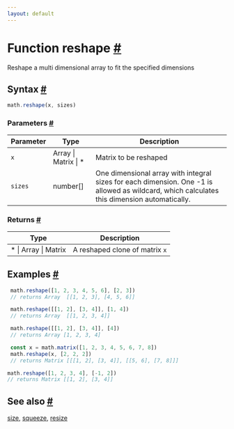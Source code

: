 ```yaml
---
layout: default
---
```


<!-- Note: This file is automatically generated from source code comments. Changes made in this file will be overridden. -->

<h1 id="function-reshape">Function reshape <a href="#function-reshape" title="Permalink">#</a></h1>

Reshape a multi dimensional array to fit the specified dimensions


<h2 id="syntax">Syntax <a href="#syntax" title="Permalink">#</a></h2>

```js
math.reshape(x, sizes)
```

<h3 id="parameters">Parameters <a href="#parameters" title="Permalink">#</a></h3>

Parameter | Type | Description
--------- | ---- | -----------
`x` | Array &#124; Matrix &#124; * | Matrix to be reshaped
`sizes` | number[] | One dimensional array with integral sizes for each dimension. One -1 is allowed as wildcard, which calculates this dimension automatically.

<h3 id="returns">Returns <a href="#returns" title="Permalink">#</a></h3>

Type | Description
---- | -----------
* &#124; Array &#124; Matrix | A reshaped clone of matrix `x`


<h2 id="examples">Examples <a href="#examples" title="Permalink">#</a></h2>

```js
 math.reshape([1, 2, 3, 4, 5, 6], [2, 3])
 // returns Array  [[1, 2, 3], [4, 5, 6]]

 math.reshape([[1, 2], [3, 4]], [1, 4])
 // returns Array  [[1, 2, 3, 4]]

 math.reshape([[1, 2], [3, 4]], [4])
 // returns Array [1, 2, 3, 4]

 const x = math.matrix([1, 2, 3, 4, 5, 6, 7, 8])
 math.reshape(x, [2, 2, 2])
 // returns Matrix [[[1, 2], [3, 4]], [[5, 6], [7, 8]]]

math.reshape([1, 2, 3, 4], [-1, 2])
// returns Matrix [[1, 2], [3, 4]]
```


<h2 id="see-also">See also <a href="#see-also" title="Permalink">#</a></h2>

[size](size.html),
[squeeze](squeeze.html),
[resize](resize.html)
